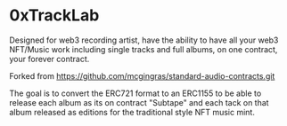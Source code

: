 # 0xTrackLab
Designed for web3 recording artist, have the ability to have all your web3 NFT/Music work including single tracks and full albums, on one contract, your forever contract. 

Forked from 
https://github.com/mcgingras/standard-audio-contracts.git

The goal is to convert the ERC721 format to an ERC1155 to be able to release each album as its on contract "Subtape" and each tack on that album released as editions for the traditional style NFT music mint. 

